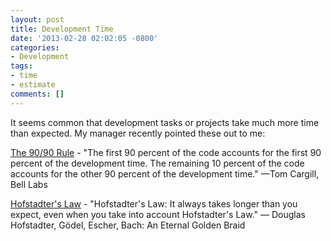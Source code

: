 ```yaml
---
layout: post
title: Development Time
date: '2013-02-28 02:02:05 -0800'
categories:
- Development
tags:
- time
- estimate
comments: []
---
```

It seems common that development tasks or projects take much more time than expected. My manager recently pointed these out to me:

[The 90/90 Rule](http://en.wikipedia.org/wiki/Ninety-ninety_rule) - "The first 90 percent of the code accounts for the first 90 percent of the development time. The remaining 10 percent of the code accounts for the other 90 percent of the development time." &mdash;Tom Cargill, Bell Labs

[Hofstadter's Law](http://en.wikipedia.org/wiki/Hofstadter's_law) - "Hofstadter's Law: It always takes longer than you expect, even when you take into account Hofstadter's Law." &mdash; Douglas Hofstadter, G&ouml;del, Escher, Bach: An Eternal Golden Braid

